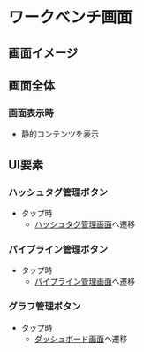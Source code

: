 # ワークベンチ画面

## 画面イメージ



## 画面全体

### 画面表示時
- 静的コンテンツを表示

## UI要素

### ハッシュタグ管理ボタン
- タップ時
  - [ハッシュタグ管理画面](../Hashtag/ハッシュタグ管理画面.md)へ遷移

### パイプライン管理ボタン
- タップ時
  - [パイプライン管理画面](../Pipeline/パイプライン管理画面.md)へ遷移

### グラフ管理ボタン
- タップ時
  - [ダッシュボード画面](../Dashboard/ダッシュボード画面.md)へ遷移